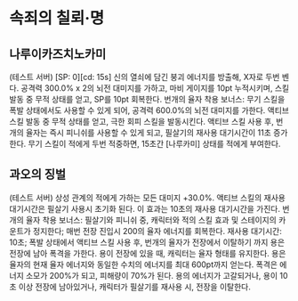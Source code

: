 # 속죄의 칠뢰·명

## 나루이카즈치노카미

(테스트 서버) [SP: 0][cd: 15s] 신의 열쇠에 담긴 붕괴 에너지를 방출해, X자로 두번 벤다. 공격력 300.0% x 2의 뇌전 대미지를 가하고, 마비 게이지를 10pt 누적시키며, 스킬 발동 중 무적 상태를 얻고, SP를 10pt 회복한다.
번개의 율자 착용 보너스: 무기 스킬을 폭발 상태에서도 사용할 수 있게 되어, 공격력 600.0%의 뇌전 대미지를 가한다. 액티브 스킬 발동 중 무적 상태를 얻고, 극한 회피 스킬을 발동시킨다. 액티브 스킬 사용 후, 번개의 율자는 즉시 피니쉬를 사용할 수 있게 되고, 필살기의 재사용 대기시간이 11초 증가한다. 무기 스킬이 적에게 두번 적중하면, 15초간 [나루카미] 상태를 적에게 부여한다.

## 과오의 징벌

(테스트 서버) 상성 관계의 적에게 가하는 모든 대미지 +30.0%. 액티브 스킬의 재사용 대기시간은 필살기 사용시 초기화 된다. 이 효과는 10초의 재사용 대기시간을 가진다.
번개의 율자 착용 보너스: 필살기와 피니쉬 중, 캐릭터와 적의 스킬 효과 및 스테이지의 카운트가 정지한다; 매번 전장 진입시 200의 율자 에너지를 회복한다. 재사용 대기시간: 10초;
폭발 상태에서 액티브 스킬 사용 후, 번개의 율자가 전장에서 이탈하기 까지 용은 전장에 남아 폭격을 가한다. 용이 전장에 있을 때, 캐릭터는 율자 형태를 유지한다. 용은 율자의 현재 율자 에너지와 동일한 수치의 에너지를 최대 600pt까지 얻는다. 폭격은 에너지 소모가 200%가 되고, 피해량이 70%가 된다. 용의 에너지가 고갈되거나, 용이 10초 이상 전장에 남아있거나, 캐릭터가 필살기를 재사용 시, 전장을 이탈한다.
